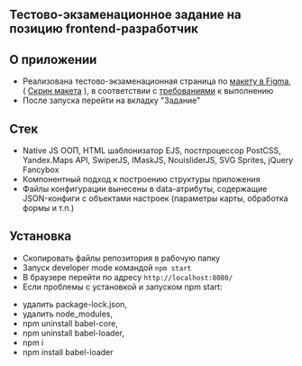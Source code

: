 ## Тестово-экзаменационное задание на позицию frontend-разработчик


## О приложении

* Реализована тестово-экзаменационная страница по [макету в Figma](https://www.figma.com/file/9s1RtO7rBXUVK9DouLv465/%D0%9F%D1%80%D0%B0%D0%BA%D1%82%D0%B8%D1%87%D0%B5%D1%81%D0%BA%D0%BE%D0%B5-%D0%BE%D0%B1%D1%83%D1%87%D0%B5%D0%BD%D0%B8%D0%B5-%D0%B8-%D1%8D%D0%BA%D0%B7%D0%B0%D0%BC%D0%B5%D0%BD%D0%B0%D1%86%D0%B8%D1%8F-%D0%BF%D0%BE-front-end?node-id=0%3A1), ( [Скрин макета](https://github.com/KostyanB/task-exam-frontend/blob/master/task/task_screen.jpg) ), в соответствии с [требованиями](https://github.com/KostyanB/task-exam-frontend/blob/master/task/%D0%97%D0%B0%D0%B4%D0%B0%D0%BD%D0%B8%D0%B5.pdf) к выполнению
* После запуска перейти на вкладку "Задание"

## Стек

* Native JS ООП, HTML шаблонизатор EJS, постпроцессор PostCSS, Yandex.Maps API, SwiperJS, IMaskJS, NouisliderJS, SVG Sprites, jQuery Fancybox
* Компонентный подход к построению структуры приложения
* Файлы конфигурации вынесены в data-атрибуты, содержащие JSON-конфиги с объектами настроек (параметры карты, обработка
формы и т.п.)


## Установка

* Скопировать файлы репозитория в рабочую папку
* Запуск developer mode командой `npm start`
* В браузере перейти по адресу `http://localhost:8080/`
* Если проблемы с установкой и запуском npm start:

- удалить package-lock.json,
- удалить node_modules,
- npm uninstall babel-core,
- npm uninstall babel-loader,
- npm i
- npm install babel-loader
